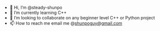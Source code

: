 - 👋 Hi, I’m @steady-shunpo
- 🌱 I’m currently learning C++
- 💞️ I’m looking to collaborate on any beginner level C++ or Python project
- 📫 How to reach me email me @shunpoguy@gmail.com

<!---
steady-shunpo/steady-shunpo is a ✨ special ✨ repository because its `README.md` (this file) appears on your GitHub profile.
You can click the Preview link to take a look at your changes.
--->
